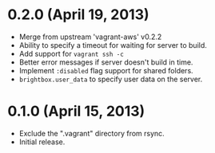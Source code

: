 # 0.2.0 (April 19, 2013)

* Merge from upstream 'vagrant-aws' v0.2.2
* Ability to specify a timeout for waiting for server to build.
* Add support for `vagrant ssh -c`
* Better error messages if server doesn't build in time.
* Implement `:disabled` flag support for shared folders.
* `brightbox.user_data` to specify user data on the server.

# 0.1.0 (April 15, 2013)

* Exclude the ".vagrant" directory from rsync.
* Initial release.
